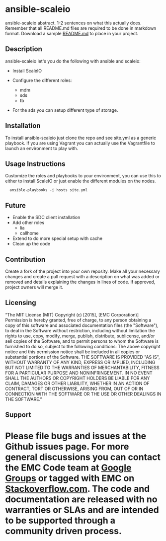 ansible-scaleio
======================
ansible-scaleio abstract. 1-2 sentences on what this actually does. Remember that all README.md files are required to be done in markdown format. Download a sample [README.md](http://emccode.github.io/sampledocs/README.md "README.md") to place in your project.

## Description

ansible-scaleio let's you do the following with ansible and scaleio:

- Install ScaleIO

- Configure the different roles:
  - mdm
  - sds
  - tb

- For the sds you can setup different type of storage.

## Installation

To install ansible-scaleio just clone the repo and see site.yml as a generic playbook. If you are using Vagrant you can actually use the Vagrantfile to launch an environment to play with.

## Usage Instructions

Customize the roles and playbooks to your environment, you can use this to either to install ScaleIO or just enable the different modules on the nodes.
```
  ansible-playbooks -i hosts site.yml
```

## Future
- Enable the SDC client installation
- Add other roles
  - lia
  - callhome 
- Extend to do more special setup with cache
- Clean up the code


## Contribution
Create a fork of the project into your own reposity. Make all your necessary changes and create a pull request with a description on what was added or removed and details explaining the changes in lines of code. If approved, project owners will merge it.

Licensing
---------
“The MIT License (MIT) 
Copyright (c) [2015], [EMC Corporation)] 
Permission is hereby granted, free of charge, to any person obtaining a copy of this software and associated documentation files (the "Software"), to deal in the Software without restriction, including without limitation the rights to use, copy, modify, merge, publish, distribute, sublicense, and/or sell copies of the Software, and to permit persons to whom the Software is furnished to do so, subject to the following conditions: 
The above copyright notice and this permission notice shall be included in all copies or substantial portions of the Software. 
THE SOFTWARE IS PROVIDED "AS IS", WITHOUT WARRANTY OF ANY KIND, EXPRESS OR IMPLIED, INCLUDING BUT NOT LIMITED TO THE WARRANTIES OF MERCHANTABILITY, FITNESS FOR A PARTICULAR PURPOSE AND NONINFRINGEMENT. IN NO EVENT SHALL THE AUTHORS OR COPYRIGHT HOLDERS BE LIABLE FOR ANY CLAIM, DAMAGES OR OTHER LIABILITY, WHETHER IN AN ACTION OF CONTRACT, TORT OR OTHERWISE, ARISING FROM, OUT OF OR IN CONNECTION WITH THE SOFTWARE OR THE USE OR OTHER DEALINGS IN THE SOFTWARE.”


Support
-------
Please file bugs and issues at the Github issues page. For more general discussions you can contact the EMC Code team at <a href="https://groups.google.com/forum/#!forum/emccode-users">Google Groups</a> or tagged with **EMC** on <a href="https://stackoverflow.com">Stackoverflow.com</a>. The code and documentation are released with no warranties or SLAs and are intended to be supported through a community driven process.
===============
